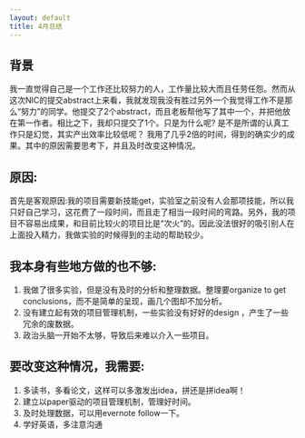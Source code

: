 ```yaml
---
layout: default
title: 4月总结
---
```

## 背景
我一直觉得自己是一个工作还比较努力的人，工作量比较大而且任劳任怨。然而从这次NIC的提交abstract上来看，我就发现我没有胜过另外一个我觉得工作不是那么“努力”的同学。他提交了2个abstract，而且老板帮他写了其中一个，并把他放在第一作者。相比之下，我却只提交了1个。只是为什么呢? 是不是所谓的认真工作只是幻觉，其实产出效率比较低呢？ 我用了几乎2倍的时间，得到的确实少的成果。其中的原因需要思考下，并且及时改变这种情况。

## 原因:
首先是客观原因:我的项目需要新技能get，实验室之前没有人会那项技能，所以我只好自己学习，这花费了一段时间，而且走了相当一段时间的弯路。另外，我的项目不容易出成果，和目前比较火的项目比是“次火”的。因此没法很好的吸引别人在上面投入精力，我做实验的时候得到的主动的帮助较少。

## 我本身有些地方做的也不够:

1. 我做了很多实验，但是没有及时的分析和整理数据。整理要organize to get conclusions，而不是简单的呈现，画几个图却不加分析。
2. 没有建立起有效的项目管理机制，一些实验没有好好的design ，产生了一些冗余的废数据。
3. 政治头脑一开始不太够，导致后来难以介入一些项目。

## 要改变这种情况，我需要:

1. 多读书，多看论文，这样可以多激发出idea，拼还是拼idea啊！
2. 建立以paper驱动的项目管理机制，管理好时间。
3. 及时处理数据，可以用evernote follow一下。
4. 学好英语，多注意沟通
